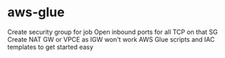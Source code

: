 # aws-glue
Create security group for job
Open inbound ports for all TCP on that SG
Create NAT GW or VPCE as IGW won't work
AWS Glue scripts and IAC templates to get started easy
